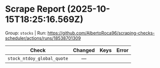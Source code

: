 # Scrape Report (2025-10-15T18:25:16.569Z)

Group: `stocks`  |  Run: https://github.com/AlbertoRoca96/scraping-checks-scheduler/actions/runs/18538701309

| Check | Changed | Keys | Error |
|---|:---:|:--|:--|
| `stock_ntdoy_global_quote` | — |  |  |
